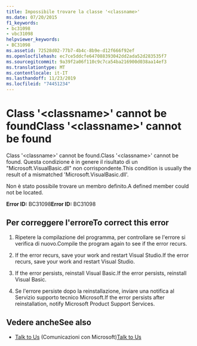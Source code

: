 ```yaml
---
title: Impossibile trovare la classe '<classname>'
ms.date: 07/20/2015
f1_keywords:
- bc31098
- vbc31098
helpviewer_keywords:
- BC31098
ms.assetid: 72528d02-77b7-4b4c-8b9e-d12f666f92ef
ms.openlocfilehash: ec7ce5ddcfe647088393042dd2ada52d283535f7
ms.sourcegitcommit: 9a39f2a06f110c9c7ca54ba216900d038aa14ef3
ms.translationtype: MT
ms.contentlocale: it-IT
ms.lasthandoff: 11/23/2019
ms.locfileid: "74451234"
---
```

# <a name="class-classname-cannot-be-found"></a><span data-ttu-id="ea571-102">Class '\<classname>' cannot be found</span><span class="sxs-lookup"><span data-stu-id="ea571-102">Class '\<classname>' cannot be found</span></span>
<span data-ttu-id="ea571-103">Class '\<classname>' cannot be found.</span><span class="sxs-lookup"><span data-stu-id="ea571-103">Class '\<classname>' cannot be found.</span></span> <span data-ttu-id="ea571-104">Questa condizione è in genere il risultato di un "Microsoft.VisualBasic.dll" non corrispondente.</span><span class="sxs-lookup"><span data-stu-id="ea571-104">This condition is usually the result of a mismatched 'Microsoft.VisualBasic.dll'.</span></span>  
  
 <span data-ttu-id="ea571-105">Non è stato possibile trovare un membro definito.</span><span class="sxs-lookup"><span data-stu-id="ea571-105">A defined member could not be located.</span></span>  
  
 <span data-ttu-id="ea571-106">**Error ID:** BC31098</span><span class="sxs-lookup"><span data-stu-id="ea571-106">**Error ID:** BC31098</span></span>  
  
## <a name="to-correct-this-error"></a><span data-ttu-id="ea571-107">Per correggere l'errore</span><span class="sxs-lookup"><span data-stu-id="ea571-107">To correct this error</span></span>  
  
1. <span data-ttu-id="ea571-108">Ripetere la compilazione del programma, per controllare se l'errore si verifica di nuovo.</span><span class="sxs-lookup"><span data-stu-id="ea571-108">Compile the program again to see if the error recurs.</span></span>  
  
2. <span data-ttu-id="ea571-109">If the error recurs, save your work and restart Visual Studio.</span><span class="sxs-lookup"><span data-stu-id="ea571-109">If the error recurs, save your work and restart Visual Studio.</span></span>  
  
3. <span data-ttu-id="ea571-110">If the error persists, reinstall Visual Basic.</span><span class="sxs-lookup"><span data-stu-id="ea571-110">If the error persists, reinstall Visual Basic.</span></span>  
  
4. <span data-ttu-id="ea571-111">Se l'errore persiste dopo la reinstallazione, inviare una notifica al Servizio supporto tecnico Microsoft.</span><span class="sxs-lookup"><span data-stu-id="ea571-111">If the error persists after reinstallation, notify Microsoft Product Support Services.</span></span>  
  
## <a name="see-also"></a><span data-ttu-id="ea571-112">Vedere anche</span><span class="sxs-lookup"><span data-stu-id="ea571-112">See also</span></span>

- <span data-ttu-id="ea571-113">[Talk to Us](/visualstudio/ide/feedback-options) (Comunicazioni con Microsoft)</span><span class="sxs-lookup"><span data-stu-id="ea571-113">[Talk to Us](/visualstudio/ide/feedback-options)</span></span>
